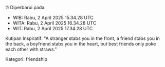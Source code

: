 ⏰ Diperbarui pada:
- WIB: Rabu, 2 April 2025 15.34.28 UTC
- WITA: Rabu, 2 April 2025 16.34.28 UTC
- WIT: Rabu, 2 April 2025 17.34.28 UTC

Kutipan Inspiratif:
"A stranger stabs you in the front, a friend stabs you in the back, a boyfriend stabs you in the heart, but best friends only poke each other with straws."


Kategori: friendship

